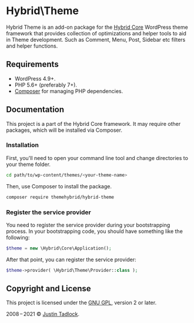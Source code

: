 # Hybrid\\Theme

Hybrid Theme is an add-on package for the [Hybrid Core](https://github.com/themehybrid/hybrid-core) WordPress theme framework that provides collection of optimizations and helper tools to aid in Theme development. Such as Comment, Menu, Post, Sidebar etc filters and helper functions.

## Requirements

* WordPress 4.9+.
* PHP 5.6+ (preferably 7+).
* [Composer](https://getcomposer.org/) for managing PHP dependencies.

## Documentation

This project is a part of the Hybrid Core framework. It may require other packages, which will be installed via Composer.

### Installation

First, you'll need to open your command line tool and change directories to your theme folder.

```bash
cd path/to/wp-content/themes/<your-theme-name>
```

Then, use Composer to install the package.

```bash
composer require themehybrid/hybrid-theme
```

### Register the service provider

You need to register the service provider during your bootstrapping process.  In your bootstrapping code, you should have something like the following:

```php
$theme = new \Hybrid\Core\Application();
```

After that point, you can register the service provider:

```php
$theme->provider( \Hybrid\Theme\Provider::class );
```

## Copyright and License

This project is licensed under the [GNU GPL](http://www.gnu.org/licenses/old-licenses/gpl-2.0.html), version 2 or later.

2008&thinsp;&ndash;&thinsp;2021 &copy; [Justin Tadlock](https://themehybrid.com).
